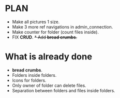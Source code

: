 # PLAN

  * Make all pictures 1 size.
  * Make 3 more ref navigations in admin_connection.
  * Make counter for folder (count files inside).
  * FIX **CRUD**.
  ~~* Add **bread crumbs**.~~

# What is already done

  *  **bread crumbs**.
  * Folders inside folders.
  * Icons for folders.
  * Only owner of folder can delete files.
  * Separation between folders and files inside folders.
